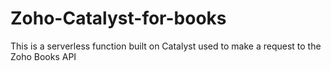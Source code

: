 # Zoho-Catalyst-for-books
This is a serverless function built on Catalyst used to make a request to the Zoho Books API
